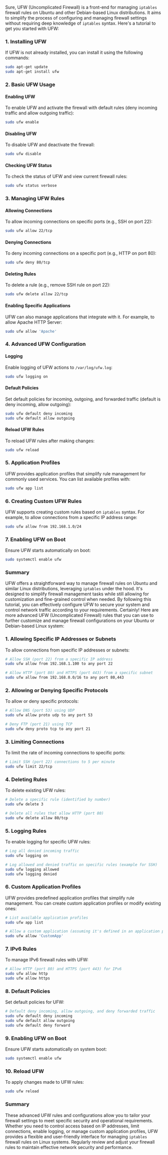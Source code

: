 Sure, UFW (Uncomplicated Firewall) is a front-end for managing `iptables` firewall rules on Ubuntu and other Debian-based Linux distributions. It aims to simplify the process of configuring and managing firewall settings without requiring deep knowledge of `iptables` syntax. Here's a tutorial to get you started with UFW:

### 1. **Installing UFW**

If UFW is not already installed, you can install it using the following commands:

```bash
sudo apt-get update
sudo apt-get install ufw
```

### 2. **Basic UFW Usage**

#### Enabling UFW

To enable UFW and activate the firewall with default rules (deny incoming traffic and allow outgoing traffic):

```bash
sudo ufw enable
```

#### Disabling UFW

To disable UFW and deactivate the firewall:

```bash
sudo ufw disable
```

#### Checking UFW Status

To check the status of UFW and view current firewall rules:

```bash
sudo ufw status verbose
```

### 3. **Managing UFW Rules**

#### Allowing Connections

To allow incoming connections on specific ports (e.g., SSH on port 22):

```bash
sudo ufw allow 22/tcp
```

#### Denying Connections

To deny incoming connections on a specific port (e.g., HTTP on port 80):

```bash
sudo ufw deny 80/tcp
```

#### Deleting Rules

To delete a rule (e.g., remove SSH rule on port 22):

```bash
sudo ufw delete allow 22/tcp
```

#### Enabling Specific Applications

UFW can also manage applications that integrate with it. For example, to allow Apache HTTP Server:

```bash
sudo ufw allow 'Apache'
```

### 4. **Advanced UFW Configuration**

#### Logging

Enable logging of UFW actions to `/var/log/ufw.log`:

```bash
sudo ufw logging on
```

#### Default Policies

Set default policies for incoming, outgoing, and forwarded traffic (default is deny incoming, allow outgoing):

```bash
sudo ufw default deny incoming
sudo ufw default allow outgoing
```

#### Reload UFW Rules

To reload UFW rules after making changes:

```bash
sudo ufw reload
```

### 5. **Application Profiles**

UFW provides application profiles that simplify rule management for commonly used services. You can list available profiles with:

```bash
sudo ufw app list
```

### 6. **Creating Custom UFW Rules**

UFW supports creating custom rules based on `iptables` syntax. For example, to allow connections from a specific IP address range:

```bash
sudo ufw allow from 192.168.1.0/24
```

### 7. **Enabling UFW on Boot**

Ensure UFW starts automatically on boot:

```bash
sudo systemctl enable ufw
```

### Summary

UFW offers a straightforward way to manage firewall rules on Ubuntu and similar Linux distributions, leveraging `iptables` under the hood. It's designed to simplify firewall management tasks while still allowing for customization and fine-grained control when needed. By following this tutorial, you can effectively configure UFW to secure your system and control network traffic according to your requirements.
Certainly! Here are more advanced UFW (Uncomplicated Firewall) rules that you can use to further customize and manage firewall configurations on your Ubuntu or Debian-based Linux system:

### 1. **Allowing Specific IP Addresses or Subnets**

To allow connections from specific IP addresses or subnets:

```bash
# Allow SSH (port 22) from a specific IP address
sudo ufw allow from 192.168.1.100 to any port 22

# Allow HTTP (port 80) and HTTPS (port 443) from a specific subnet
sudo ufw allow from 192.168.0.0/16 to any port 80,443
```

### 2. **Allowing or Denying Specific Protocols**

To allow or deny specific protocols:

```bash
# Allow DNS (port 53) using UDP
sudo ufw allow proto udp to any port 53

# Deny FTP (port 21) using TCP
sudo ufw deny proto tcp to any port 21
```

### 3. **Limiting Connections**

To limit the rate of incoming connections to specific ports:

```bash
# Limit SSH (port 22) connections to 5 per minute
sudo ufw limit 22/tcp
```

### 4. **Deleting Rules**

To delete existing UFW rules:

```bash
# Delete a specific rule (identified by number)
sudo ufw delete 3

# Delete all rules that allow HTTP (port 80)
sudo ufw delete allow 80/tcp
```

### 5. **Logging Rules**

To enable logging for specific UFW rules:

```bash
# Log all denied incoming traffic
sudo ufw logging on

# Log allowed and denied traffic on specific rules (example for SSH)
sudo ufw logging allowed
sudo ufw logging denied
```

### 6. **Custom Application Profiles**

UFW provides predefined application profiles that simplify rule management. You can create custom application profiles or modify existing ones:

```bash
# List available application profiles
sudo ufw app list

# Allow a custom application (assuming it's defined in an application profile)
sudo ufw allow 'CustomApp'
```

### 7. **IPv6 Rules**

To manage IPv6 firewall rules with UFW:

```bash
# Allow HTTP (port 80) and HTTPS (port 443) for IPv6
sudo ufw allow http
sudo ufw allow https
```

### 8. **Default Policies**

Set default policies for UFW:

```bash
# Default deny incoming, allow outgoing, and deny forwarded traffic
sudo ufw default deny incoming
sudo ufw default allow outgoing
sudo ufw default deny forward
```

### 9. **Enabling UFW on Boot**

Ensure UFW starts automatically on system boot:

```bash
sudo systemctl enable ufw
```

### 10. **Reload UFW**

To apply changes made to UFW rules:

```bash
sudo ufw reload
```

### Summary

These advanced UFW rules and configurations allow you to tailor your firewall settings to meet specific security and operational requirements. Whether you need to control access based on IP addresses, limit connections, enable logging, or manage custom application profiles, UFW provides a flexible and user-friendly interface for managing `iptables` firewall rules on Linux systems. Regularly review and adjust your firewall rules to maintain effective network security and performance.
